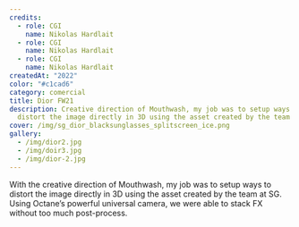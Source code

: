 ```yaml
---
credits:
  - role: CGI
    name: Nikolas Hardlait
  - role: CGI
    name: Nikolas Hardlait
  - role: CGI
    name: Nikolas Hardlait
createdAt: "2022"
color: "#c1cad6"
category: comercial
title: Dior FW21
description: Creative direction of Mouthwash, my job was to setup ways to
  distort the image directly in 3D using the asset created by the team at SG.
cover: /img/sg_dior_blacksunglasses_splitscreen_ice.png
gallery:
  - /img/dior2.jpg
  - /img/doir3.jpg
  - /img/dior-2.jpg
---
```

With the creative direction of Mouthwash, my job was to setup ways to distort the image directly in 3D using the asset created by the team at SG. Using Octane’s powerful universal camera, we were able to stack FX without too much post-process.